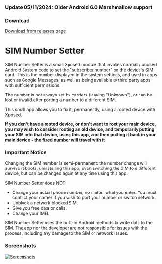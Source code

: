 ### Update 05/11/2024: Older Android 6.0 Marshmallow support
### Download
[Download from releases page](https://github.com/mmehdi/SIMNumberSetter/releases)

# SIM Number Setter

SIM Number Setter is a small Xposed module that invokes normally unused Android System code to set 
the "subscriber number" on the device's SIM card. This is the number displayed in the system 
settings, and used in apps such as Google Messages, as well as being available to third party apps 
with sufficient permissions.

The number is not always set by carriers (leaving "Unknown"), or can be lost or invalid after 
porting a number to a different SIM. 

This small app allows you to fix it, permanently, using a rooted device with Xposed.

**If you don't have a rooted device, or don't want to root your main device, you may wish to 
consider rooting an old device, and temporarily putting your SIM into that device, using this app,
and then putting it back in your main device - the fixed number will travel with it**

### Important Notice

Changing the SIM number is semi-permanent: the number change will survive reboots, uninstalling this
app, even switching the SIM to a different device, but can be changed again at any time using this 
app. 

SIM Number Setter does NOT:
- Change your actual phone number, no matter what you enter. You must contact your carrier if you wish to port your number or switch network.
- Unblock a network blocked SIM.
- Give you free data or calls.
- Change your IMEI.
  
SIM Number Setter uses the built-in Android methods to write data to the SIM. 
The app nor the developer are not responsible for issues with the process, including any damage to 
the SIM or network issues.

### Screenshots

[![Screenshots](https://i.imgur.com/UNKADmrl.png)](https://i.imgur.com/UNKADmr.png)
